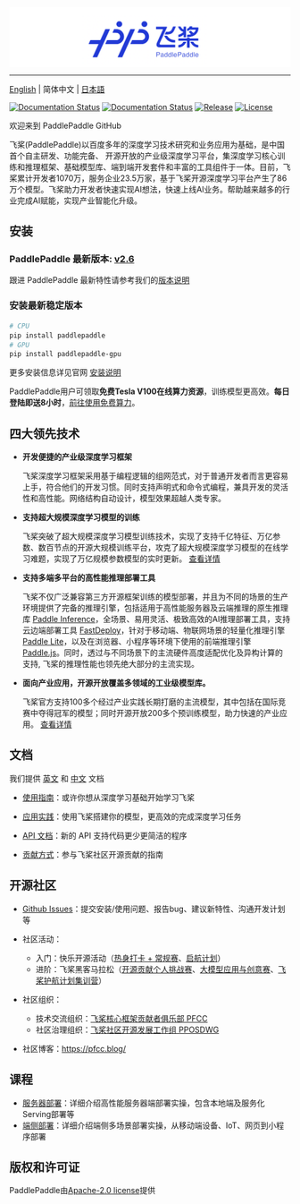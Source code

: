 
<p align="center">
<img align="center" src="doc/imgs/logo.png", width=1600>
<p>

--------------------------------------------------------------------------------

[English](./README.md) | 简体中文 | [日本語](./README_ja.md)

[![Documentation Status](https://img.shields.io/badge/docs-latest-brightgreen.svg?style=flat)](https://paddlepaddle.org.cn/documentation/docs/en/guides/index_en.html)
[![Documentation Status](https://img.shields.io/badge/中文文档-最新-brightgreen.svg)](https://paddlepaddle.org.cn/documentation/docs/zh/guides/index_cn.html)
[![Release](https://img.shields.io/github/release/PaddlePaddle/Paddle.svg)](https://github.com/PaddlePaddle/Paddle/releases)
[![License](https://img.shields.io/badge/license-Apache%202-blue.svg)](LICENSE)

欢迎来到 PaddlePaddle GitHub

飞桨(PaddlePaddle)以百度多年的深度学习技术研究和业务应用为基础，是中国首个自主研发、功能完备、 开源开放的产业级深度学习平台，集深度学习核心训练和推理框架、基础模型库、端到端开发套件和丰富的工具组件于一体。目前，飞桨累计开发者1070万，服务企业23.5万家，基于飞桨开源深度学习平台产生了86万个模型。飞桨助力开发者快速实现AI想法，快速上线AI业务。帮助越来越多的行业完成AI赋能，实现产业智能化升级。

## 安装

### PaddlePaddle 最新版本: [v2.6](https://github.com/PaddlePaddle/Paddle/tree/release/2.6)

跟进 PaddlePaddle 最新特性请参考我们的[版本说明](https://github.com/PaddlePaddle/Paddle/releases)

### 安装最新稳定版本

``` sh
# CPU
pip install paddlepaddle
# GPU
pip install paddlepaddle-gpu
```

更多安装信息详见官网 [安装说明](https://www.paddlepaddle.org.cn/install/quick)

PaddlePaddle用户可领取**免费Tesla V100在线算力资源**，训练模型更高效。**每日登陆即送8小时**，[前往使用免费算力](https://aistudio.baidu.com/aistudio/index)。

## 四大领先技术

- **开发便捷的产业级深度学习框架**

    飞桨深度学习框架采用基于编程逻辑的组网范式，对于普通开发者而言更容易上手，符合他们的开发习惯。同时支持声明式和命令式编程，兼具开发的灵活性和高性能。网络结构自动设计，模型效果超越人类专家。

- **支持超大规模深度学习模型的训练**

    飞桨突破了超大规模深度学习模型训练技术，实现了支持千亿特征、万亿参数、数百节点的开源大规模训练平台，攻克了超大规模深度学习模型的在线学习难题，实现了万亿规模参数模型的实时更新。
    [查看详情](https://github.com/PaddlePaddle/Fleet)

- **支持多端多平台的高性能推理部署工具**

    飞桨不仅广泛兼容第三方开源框架训练的模型部署，并且为不同的场景的生产环境提供了完备的推理引擎，包括适用于高性能服务器及云端推理的原生推理库 [Paddle Inference](https://www.paddlepaddle.org.cn/inference/master/guides/introduction/index_intro.html)，全场景、易用灵活、极致高效的AI推理部署工具，支持云边端部署工具 [FastDeploy](https://github.com/PaddlePaddle/FastDeploy)，针对于移动端、物联网场景的轻量化推理引擎 [Paddle Lite](https://github.com/PaddlePaddle/Paddle-Lite)，以及在浏览器、小程序等环境下使用的前端推理引擎 [Paddle.js](https://www.paddlepaddle.org.cn/paddle/paddlejs)。同时，透过与不同场景下的主流硬件高度适配优化及异构计算的支持, 飞桨的推理性能也领先绝大部分的主流实现。

- **面向产业应用，开源开放覆盖多领域的工业级模型库。**

    飞桨官方支持100多个经过产业实践长期打磨的主流模型，其中包括在国际竞赛中夺得冠军的模型；同时开源开放200多个预训练模型，助力快速的产业应用。
    [查看详情](https://github.com/PaddlePaddle/models)

## 文档

我们提供 [英文](https://www.paddlepaddle.org.cn/documentation/docs/en/guides/index_en.html) 和 [中文](https://www.paddlepaddle.org.cn/documentation/docs/zh/guides/index_cn.html) 文档

- [使用指南](https://www.paddlepaddle.org.cn/documentation/docs/zh/guides/index_cn.html)：或许你想从深度学习基础开始学习飞桨

- [应用实践](https://www.paddlepaddle.org.cn/documentation/docs/zh/tutorial/index_cn.html)：使用飞桨搭建你的模型，更高效的完成深度学习任务

- [API 文档](https://www.paddlepaddle.org.cn/documentation/docs/zh/api/index_cn.html)：新的 API 支持代码更少更简洁的程序

- [贡献方式](https://www.paddlepaddle.org.cn/documentation/docs/zh/guides/08_contribution/index_cn.html)：参与飞桨社区开源贡献的指南

## 开源社区

- [Github Issues](https://github.com/PaddlePaddle/Paddle/issues)：提交安装/使用问题、报告bug、建议新特性、沟通开发计划等
- 社区活动：

  - 入门：快乐开源活动（[热身打卡 + 常规赛](https://github.com/PaddlePaddle/Paddle/issues/56689)、[启航计划](https://github.com/PaddlePaddle/Paddle/issues/58497)）
  - 进阶：飞桨黑客马拉松（[开源贡献个人挑战赛](https://github.com/PaddlePaddle/Paddle/issues/57262)、[大模型应用与创意赛](https://github.com/PaddlePaddle/Paddle/issues/57585)、[飞桨护航计划集训营](https://github.com/PaddlePaddle/Paddle/issues/57264)）

- 社区组织：
  - 技术交流组织：[飞桨核心框架贡献者俱乐部 PFCC](https://github.com/PaddlePaddle/community/tree/master/pfcc)
  - 社区治理组织：[飞桨社区开源发展工作组 PPOSDWG](https://github.com/PaddlePaddle/community/tree/master/pposdwg)

- 社区博客：<https://pfcc.blog/>

## 课程

- [服务器部署](https://aistudio.baidu.com/aistudio/course/introduce/19084)：详细介绍高性能服务器端部署实操，包含本地端及服务化Serving部署等
- [端侧部署](https://aistudio.baidu.com/aistudio/course/introduce/22690)：详细介绍端侧多场景部署实操，从移动端设备、IoT、网页到小程序部署

## 版权和许可证

PaddlePaddle由[Apache-2.0 license](LICENSE)提供
